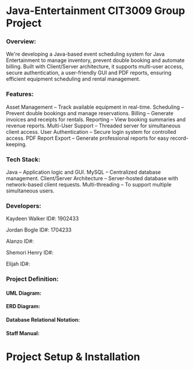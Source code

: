 # Java-Entertainment CIT3009 Group Project

### Overview:

We're developing a Java-based event scheduling system for Java Entertainment to manage inventory, prevent double booking and automate billing. Built with Client/Server architecture, it supports multi-user access, secure authentication, a user-friendly GUI and PDF reports, ensuring efficient equipment scheduling and rental management.


### Features:

Asset Management – Track available equipment in real-time.
Scheduling – Prevent double bookings and manage reservations.
Billing – Generate invoices and receipts for rentals.
Reporting – View booking summaries and revenue reports.
Multi-User Support – Threaded server for simultaneous client access.
User Authentication – Secure login system for controlled access.
PDF Report Export – Generate professional reports for easy record-keeping.


### Tech Stack:

Java – Application logic and GUI.
MySQL – Centralized database management.
Client/Server Architecture – Server-hosted database with network-based client requests.
Multi-threading – To support multiple simultaneous users.

### Developers:

Kaydeen Walker ID#: 1902433

Jordan Bogle ID#: 1704233

Alanzo ID#:

Shemori Henry ID#:

Elijah ID#:




### Project Definition: 

#### UML Diagram:

#### ERD Diagram:

#### Database Relational Notation:

#### Staff Manual:



# Project Setup & Installation 


